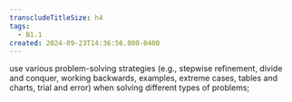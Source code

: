 ```yaml
---
transcludeTitleSize: h4
tags:
  - B1.1
created: 2024-09-23T14:36:56.000-0400
---
```

use various problem-solving strategies (e.g., stepwise refinement, divide and conquer, working backwards, examples, extreme cases, tables and charts, trial and error) when solving different types of problems;